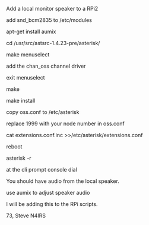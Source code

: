 Add a local monitor speaker to a RPi2


add snd_bcm2835 to /etc/modules 

apt-get install aumix

cd /usr/src/astsrc-1.4.23-pre/asterisk/

make menuselect

add the chan_oss channel driver

exit menuselect

make

make install

copy oss.conf to /etc/asterisk

replace 1999 with your node number in oss.conf

cat extensions.conf.inc >>/etc/asterisk/extensions.conf

reboot


asterisk -r

at the cli prompt console dial

You should have audio from the local speaker.

use aumix to adjust speaker audio


I will be adding this to the RPi scripts.


73, Steve N4IRS
